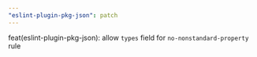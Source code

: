 ```yaml
---
"eslint-plugin-pkg-json": patch
---
```


feat(eslint-plugin-pkg-json): allow `types` field for `no-nonstandard-property` rule
